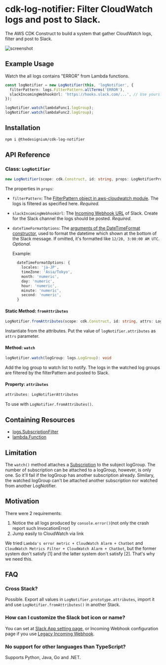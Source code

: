 # cdk-log-notifier: Filter CloudWatch logs and post to Slack.

The AWS CDK Construct to build a system that gather CloudWatch logs, filter and post to Slack.

![screenshot](https://i.imgur.com/Qx2A9n2.png)

## Example Usage

Watch the all logs contains "ERROR" from Lambda functions.

```typescript
const logNotifier = new LogNotifier(this, 'logNotifier', {
  filterPattern: logs.FilterPattern.allTerms('ERROR'),
  slackIncomingWebhookUrl: 'https://hooks.slack.com/...', // Use yours.
});

logNotifier.watch(lambdaFunc1.logGroup);
logNotifier.watch(lambdaFunc2.logGroup);
```

## Installation

```sh
npm i @thedesignium/cdk-log-notifier
```

## API Reference

### Class: `LogNotifier`

```typescript
new LogNotifier(scope: cdk.Construct, id: string, props: LogNotifierProps)
```

The properties in `props`:

- `filterPattern`: The [FilterPattern object in aws-cloudwatch module](https://docs.aws.amazon.com/cdk/api/latest/docs/@aws-cdk_aws-logs.FilterPattern.html). The logs is filtered as specified here. *Required.*
- `slackIncomingWebhookUrl`: The [Incoming Webhook URL](https://api.slack.com/messaging/webhooks) of Slack. Create for the Slack channel the logs should be posted. *Required.*
- `dateTimeFormatOptions`: The [arguments of the DateTimeFormat constructor](https://developer.mozilla.org/en-US/docs/Web/JavaScript/Reference/Global_Objects/Intl/DateTimeFormat/DateTimeFormat#parameters), used to format the datetime which shown at the bottom of the Slack message. If omitted, it's formatted like `12/20, 3:00:00 AM UTC`. *Optional.*

  Example:

  ```typescript
    dateTimeFormatOptions: {
      locales: 'ja-JP',
      timeZone: 'Asia/Tokyo',
      month: 'numeric',
      day: 'numeric',
      hour: 'numeric',
      minute: 'numeric',
      second: 'numeric',
    }
  ```

#### Static Method: `fromAttributes`

```typescript
LogNotifier.fromAttributes(scope: cdk.Construct, id: string, attrs: LogNotifierAttributes): LogNotifier
```

Instantiate from the attributes. Put the value of `logNotifier.attributes` as `attrs` parameter.

#### Method: `watch`

```typescript
logNotifier.watch(logGroup: logs.LogGroup): void
```

Add the log group to watch list to notify. The logs in the watched log groups are filtered by the filterPattern and posted to Slack.

#### Property: `attributes`

```typescript
attributes: LogNotifierAttributes
```

To use with `LogNotifier.fromAttributes()`.

## Containing Resources

- [logs.SubscriptionFilter](https://docs.aws.amazon.com/cdk/api/latest/docs/@aws-cdk_aws-logs.SubscriptionFilter.html)
- [lambda.Function](https://docs.aws.amazon.com/cdk/api/latest/docs/@aws-cdk_aws-lambda.Function.html)

## Limitation

The `watch()` method attaches a [Subscription](https://docs.aws.amazon.com/AmazonCloudWatch/latest/logs/Subscriptions.html) to the subject logGroup. The number of subscription can be attached to a logGroup, however, is only one. So it'll fail if the logGroup has another subscription already. Similary, the watched logGroup can't be attached another subscription nor watched from another LogNotifier.

## Motivation

There were 2 requirements:

1. Notice the all logs produced by `console.error()`(not only the crash report such InvocationError)
2. Jump easily to CloudWatch via link

We tried `Lambda's error metric + CloudWatch Alarm + Chatbot` and `CloudWatch Metrics Filter + CloudWatch Alarm + Chatbot`, but the former system don't satisfy [1] and the latter system don't satisfy [2]. That's why we need this.

## FAQ

### Cross Stack?

Possible. Export all values in `LogNotifier.prototype.attributes`, import it and use `LogNotifier.fromAttributes()` in another Stack.

### How can I customize the Slack bot icon or name?

You can set at [Slack App setting page](https://api.slack.com/apps), or Incoming Webhook configuration page if you use [Legacy Incoming Webhook](https://api.slack.com/legacy/custom-integrations/incoming-webhooks).

### No support for other languages than TypeScript?

Supports Python, Java, Go and .NET.
